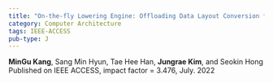 ```yaml
---
title: "On-the-fly Lowering Engine: Offloading Data Layout Conversion for Convolutional Neural Networks"
category: Computer Architecture
tags: IEEE-ACCESS
pub-type: J
---
```


**MinGu Kang**, Sang Min Hyun, Tae Hee Han, **Jungrae Kim**, and Seokin Hong <br>
Published on IEEE ACCESS, impact factor = 3.476, July. 2022
